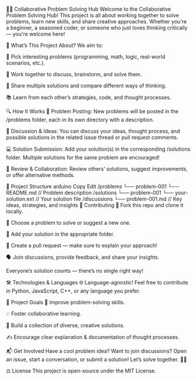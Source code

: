 🚀✨ Collaborative Problem Solving Hub
Welcome to the Collaborative Problem Solving Hub!
This project is all about working together to solve problems, learn new skills, and share creative approaches. Whether you're a beginner, a seasoned coder, or someone who just loves thinking critically — you're welcome here!

📝 What’s This Project About?
We aim to:

🧠 Pick interesting problems (programming, math, logic, real-world scenarios, etc.).

🤝 Work together to discuss, brainstorm, and solve them.

🔄 Share multiple solutions and compare different ways of thinking.

📚 Learn from each other’s strategies, code, and thought processes.

🔍 How It Works
📄 Problem Posting:
New problems will be posted in the /problems folder, each in its own directory with a description.

💬 Discussion & Ideas:
You can discuss your ideas, thought process, and possible solutions in the related issue thread or pull request comments.

💻 Solution Submission:
Add your solution(s) in the corresponding /solutions folder. Multiple solutions for the same problem are encouraged!

🧐 Review & Collaboration:
Review others’ solutions, suggest improvements, or offer alternative methods.

📁 Project Structure
arduino
Copy
Edit
/problems
    └── problem-001
         └── README.md  // Problem description
/solutions
    └── problem-001
         └── your-solution.ext  // Your solution file
/discussions
    └── problem-001.md  // Key ideas, strategies, and insights
🌟 Contributing
🍴 Fork this repo and clone it locally.

🎯 Choose a problem to solve or suggest a new one.

📂 Add your solution in the appropriate folder.

🔀 Create a pull request — make sure to explain your approach!

🗣️ Join discussions, provide feedback, and share your insights.

Everyone’s solution counts — there’s no single right way!

🛠️ Technologies & Languages
🌐 Language-agnostic!
Feel free to contribute in Python, JavaScript, C++, or any language you prefer.

🎯 Project Goals
🚀 Improve problem-solving skills.

💡 Foster collaborative learning.

🌱 Build a collection of diverse, creative solutions.

✍️ Encourage clear explanation & documentation of thought processes.

📬 Get Involved
Have a cool problem idea? Want to join discussions?
Open an issue, start a conversation, or submit a solution!
Let’s solve together. 💪✨

⚖️ License
This project is open-source under the MIT License.
